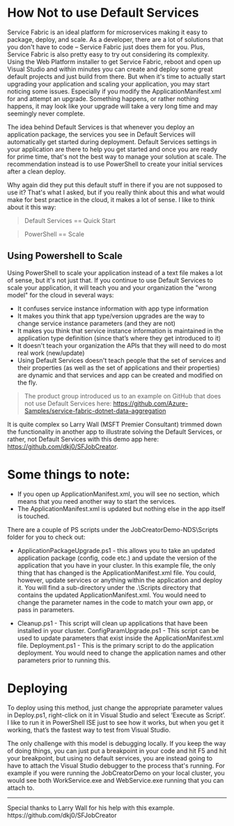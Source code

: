 # How Not to use Default Services

Service Fabric is an ideal platform for microservices making it easy to package, deploy, and scale. As a developer, there are a lot of solutions that you don't have to code – Service Fabric just does them for you. Plus, Service Fabric is also pretty easy to try out considering its complexity. Using the Web Platform installer to get Service Fabric, reboot and open up Visual Studio and within minutes you can create and deploy some great default projects and just build from there. But when it's time to actually start upgrading your application and scaling your application, you may start noticing some issues. Especially if you modify the ApplicationManifest.xml for <DefaultSevices> and attempt an upgrade. Something happens, or rather nothing happens, it may look like your upgrade will take a very long time and may seemingly never complete.

The idea behind Default Services is that whenever you deploy an application package, the services you see in Default Services will automatically get started during deployment. Default Services settings in your application are there to help you get started and once you are ready for prime time, that's not the best way to manage your solution at scale. The recommendation instead is to use PowerShell to create your initial services after a clean deploy.

Why again did they put this default stuff in there if you are not supposed to use it? That's what I asked, but if you really think about this and what would make for best practice in the cloud, it makes a lot of sense. I like to think about it this way:

> Default Services == Quick Start

> PowerShell == Scale

## Using Powershell to Scale

Using PowerShell to scale your application instead of a text file makes a lot of sense, but it's not just that. If you continue to use Default Services to scale your application, it will teach you and your organization the "wrong model" for the cloud in several ways:

- It confuses service instance information with app type information
- It makes you think that app type/version upgrades are the way to change service instance parameters (and they are not)
- It makes you think that service instance information is maintained in the application type definition (since that’s where they get introduced to it)
- It doesn't teach your organization the APIs that they will need to do most real work (new/update)
- Using Default Services doesn't teach people that the set of services and their properties (as well as the set of applications and their properties) are dynamic and that services and app can be created and modified on the fly.

> The product group introduced us to an example on GitHub that does not use Default Services here: https://github.com/Azure-Samples/service-fabric-dotnet-data-aggregation

It is quite complex so Larry Wall (MSFT Premier Consultant) trimmed down the functionality in another app to illustrate solving the Default Services, or rather, not Default Services with this demo app here:
https://github.com/dkj0/SFJobCreator.

# Some things to note:

- If you open up ApplicationManifest.xml, you will see no <DefaultServices> section, which means that you need another way to start the services.
- The ApplicationManifest.xml is updated but nothing else in the app itself is touched.
     
There are a couple of PS scripts under the JobCreatorDemo-NDS\Scripts folder for you to check out:
- ApplicationPackageUpgrade.ps1 - this allows you to take an updated application package (config, code etc.) and update the version of the application that you have in your cluster. In this example file, the only thing that has changed is the ApplicationManifest.xml file. You could, however, update services or anything within the application and deploy it. You will find a sub-directory under the .\Scripts directory that contains the updated ApplicationManifest.xml. You would need to change the parameter names in the code to match your own app, or pass in parameters.
     
- Cleanup.ps1 - This script will clean up applications that have been installed in your cluster.
ConfigParamUpgrade.ps1 - This script can be used to update parameters that exist inside the ApplicationManifest.xml file.
Deployment.ps1 - This is the primary script to do the application deployment. You would need to change the application names and other parameters prior to running this.

# Deploying

To deploy using this method, just change the appropriate parameter values in Deploy.ps1, right-click on it in Visual Studio and select ‘Execute as Script’. I like to run it in PowerShell ISE just to see how it works, but when you get it working, that’s the fastest way to test from Visual Studio.

The only challenge with this model is debugging locally. If you keep the <DefaultServices> way of doing things, you can just put a breakpoint in your code and hit F5 and hit your breakpoint, but using no default services, you are instead going to have to attach the Visual Studio debugger to the process that's running. For example if you were running the JobCreatorDemo on your local cluster, you would see both WorkService.exe and WebService.exe running that you can attach to.

<hr>
Special thanks to Larry Wall for his help with this example.
https://github.com/dkj0/SFJobCreator


